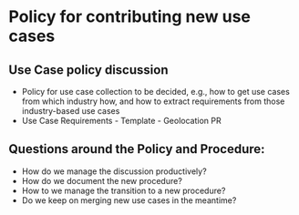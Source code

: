 # Policy for contributing new use cases

## Use Case policy discussion
* Policy for use case collection to be decided, e.g., how to get use cases from which industry how,
and how to extract requirements from those industry-based use cases
* Use Case Requirements - Template - Geolocation PR

## Questions around the Policy and Procedure:
* How do we manage the discussion productively?
* How do we document the new procedure?
* How to we manage the transition to a new procedure?
* Do we keep on merging new use cases in the meantime?
